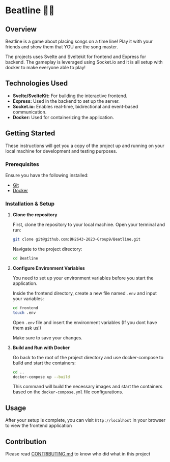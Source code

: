 # Beatline 🎉🎉

## Overview

Beatline is a game about placing songs on a time line! Play it with your friends and show them that YOU are the song master.

The projects uses Svelte and Sveltekit for frontend and Express for backend. The gameplay is leveraged using Socket.io and it is all setup with docker to make everyone able to play!

## Technologies Used

- **Svelte/SvelteKit:** For building the interactive frontend.
- **Express:** Used in the backend to set up the server.
- **Socket.io:** Enables real-time, bidirectional and event-based communication.
- **Docker:** Used for containerizing the application.

## Getting Started

These instructions will get you a copy of the project up and running on your local machine for development and testing purposes.

### Prerequisites

Ensure you have the following installed:
- [Git](https://git-scm.com/)
- [Docker](https://www.docker.com/)

### Installation & Setup

1. **Clone the repository**

    First, clone the repository to your local machine. Open your terminal and run:
    ```bash
    git clone git@github.com:DH2643-2023-Group9/Beatline.git
    ```

    Navigate to the project directory:
    ```bash
    cd Beatline
    ```

2. **Configure Environment Variables**

    You need to set up your environment variables before you start the application.

    Inside the frontend directory, create a new file named `.env` and input your variables:
    ```bash
    cd frontend
    touch .env
    ```

    Open `.env` file and insert the environment variables (If you dont have them ask us!)

    Make sure to save your changes.

3. **Build and Run with Docker**

    Go back to the root of the project directory and use docker-compose to build and start the containers:

    ```bash
    cd ..
    docker-compose up --build
    ```

    This command will build the necessary images and start the containers based on the `docker-compose.yml` file configurations.

## Usage

After your setup is complete, you can visit `http://localhost` in your browser to view the frontend application

## Contribution

Please read [CONTRIBUTING.md](CONTRIBUTING.md) to know who did what in this project



